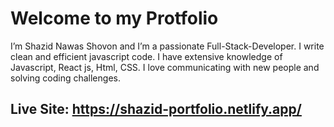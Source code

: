 # Welcome to my Protfolio

I’m Shazid Nawas Shovon and I’m a passionate Full-Stack-Developer. I write clean and efficient javascript code. I have extensive knowledge of Javascript, React js, Html, CSS. I love communicating with new people and solving coding challenges.

## Live Site: https://shazid-portfolio.netlify.app/
